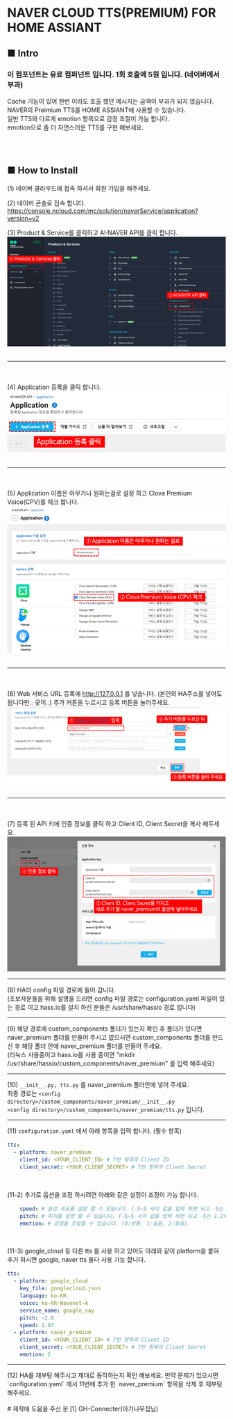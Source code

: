 # NAVER CLOUD TTS(PREMIUM) FOR HOME ASSIANT

## ■ Intro
### 이 컴포넌트는 유료 컴퍼넌트 입니다. 1회 호출에 5원 입니다. (네이버에서 부과) <br>
Cache 기능이 있어 한번 이라도 호출 했던 메시지는 금액이 부과가 되지 않습니다.<br> 
NAVER의 Preimium TTS를 HOME ASSIANT에 사용할 수 있습니다.<br>
일반 TTS와 다르게 emotion 항목으로 감정 조절이 가능 합니다.<br>
emotion으로 좀 더 자연스러운 TTS를 구현 해보세요.<br>

<br><br>

## ■ How to Install
(1) 네이버 클라우드에 접속 하셔서 회원 가입을 해주세요.

(2) 네이버 콘솔로 접속 합니다.
https://console.ncloud.com/mc/solution/naverService/application?version=v2


(3) Product & Service를 클릭하고 AI·NAVER API를 클릭 합니다.
<img src="https://github.com/chohoo89/HomeAssiant_Componets/blob/master/image/naver_premium/1.jpg?raw=true">
<br><br><hr><br><br>
(4) Application 등록을 클릭 합니다.
<img src="https://github.com/chohoo89/HomeAssiant_Componets/blob/master/image/naver_premium/2.jpg?raw=true">
<br><br><hr><br><br>
(5) Application 이름은 아무거나 원하는걸로 설정 하고 Clova Premium Voice(CPV)를 체크 합니다.
<img src="https://github.com/chohoo89/HomeAssiant_Componets/blob/master/image/naver_premium/3.jpg?raw=true">
<br><br><hr><br><br>
(6) Web 서비스 URL 등록에 http://127.0.0.1 를 넣습니다. (본인의 HA주소를 넣어도 됩니다만.. 궂이..) 추가 커튼을 누르시고 등록 버튼을 눌러주세요.
<img src="https://github.com/chohoo89/HomeAssiant_Componets/blob/master/image/naver_premium/4.jpg?raw=true">
<br><br><hr><br><br>
(7) 등록 된 API 키에 인증 정보를 클릭 하고 Client ID, Client Secret을 복사 해두세요.
<img src="https://github.com/chohoo89/HomeAssiant_Componets/blob/master/image/naver_premium/6.jpg?raw=true">
<hr>
(8) HA의 config 파일 경로에 들어 갑니다.<br>
(초보자분들을 위해 설명을 드리면 config 파일 경로는 configuration.yaml 파일이 있는 경로 이고 hass.io를 설치 하신 분들은 /usr/share/hassio 경로 입니다)<hr>
(9) 해당 경로에 custom_components 폴더가 있는지 확인 후 폴더가 있다면 naver_premium 폴더를 만들어 주시고 없으시면 custom_components 폴더를 만드신 후 해당 폴더 안에 naver_premium 폴더를 만들어 주세요.<br>
(리눅스 사용중이고 hass.io를 사용 중이면 "mkdir /usr/share/hassio/custom_components/naver_premium" 를 입력 해주세요) <hr>

(10) `__init__.py, tts.py` 를 naver_premium 폴더안에 넣어 주세요.<br>
최종 경로는 `<config directory>/custom_components/naver_premium/__init__.py` <br> `<config directory>/custom_components/naver_premium/tts.py` 입니다.<hr>

(11) `configuration.yaml` 에서 아래 항목을 입력 합니다. (필수 항목)
```yaml
tts:
  - platform: naver_premium
    client_id: <YOUR_CLIENT_ID> # 7번 항목의 Client ID
    client_secret: <YOUR_CLIENT_SECRET> # 7번 항목의 Client Secret
```
<br>

(11-2) 추가로 옵션을 조정 하시려면 아래와 같은 설정이 조정이 가능 합니다.
```yaml
    speed: # 음성 속도를 설정 할 수 있습니다. (-5~5 사이 값을 입력 하면 되고 -5는 2배 5는 0.5배 입니다.)
    pitch: # 피치를 설정 할 수 있습니다. (-5~5 사이 값을 입력 하면 되고 -5는 1.2배 높은 피치, 5는 0.8배 낮은 피치)
    emotion: # 감정을 조절할 수 있습니다. (0:보통, 1:슬픔, 2:밝음)
```
<br>

(11-3) google_cloud 등 다른 tts 를 사용 하고 있어도 아래와 같이 platform을 붙혀 추가 하시면 google, naver tts 둘다 사용 가능 합니다.
```yaml
tts:
  - platform: google_cloud
    key_file: googlecloud.json
    language: ko-KR
    voice: ko-KR-Wavenet-A
    service_name: google_say
    pitch: -2.8
    speed: 1.07
  - platform: naver_premium
    client_id: <YOUR_CLIENT_ID> # 7번 항목의 Client ID
    client_secret: <YOUR_CLIENT_SECRET> # 7번 항목의 Client Secret
    emotion: 2
```
<hr>
(12) HA를 재부팅 해주시고 제대로 동작하는지 확인 해보세요. 만약 문제가 있으시면 `configuration.yaml` 에서 11번에 추가 한 `naver_premium` 항목을 삭제 후 재부팅 해주세요.
<br><br>
# 제작에 도움을 주신 분
[1] GH-Connecter(아기나무집님)
